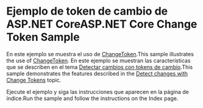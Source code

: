 # <a name="aspnet-core-change-token-sample"></a><span data-ttu-id="31fda-101">Ejemplo de token de cambio de ASP.NET Core</span><span class="sxs-lookup"><span data-stu-id="31fda-101">ASP.NET Core Change Token Sample</span></span>

<span data-ttu-id="31fda-102">En este ejemplo se muestra el uso de [ChangeToken](https://docs.microsoft.com/dotnet/api/microsoft.extensions.primitives.changetoken).</span><span class="sxs-lookup"><span data-stu-id="31fda-102">This sample illustrates the use of [ChangeToken](https://docs.microsoft.com/dotnet/api/microsoft.extensions.primitives.changetoken).</span></span> <span data-ttu-id="31fda-103">En este ejemplo se muestran las características que se describen en el tema [Detectar cambios con tokens de cambio](https://docs.microsoft.com/aspnet/core/fundamentals/change-tokens).</span><span class="sxs-lookup"><span data-stu-id="31fda-103">This sample demonstrates the features described in the [Detect changes with Change Tokens](https://docs.microsoft.com/aspnet/core/fundamentals/change-tokens) topic.</span></span>

<span data-ttu-id="31fda-104">Ejecute el ejemplo y siga las instrucciones que aparecen en la página de índice.</span><span class="sxs-lookup"><span data-stu-id="31fda-104">Run the sample and follow the instructions on the Index page.</span></span>
